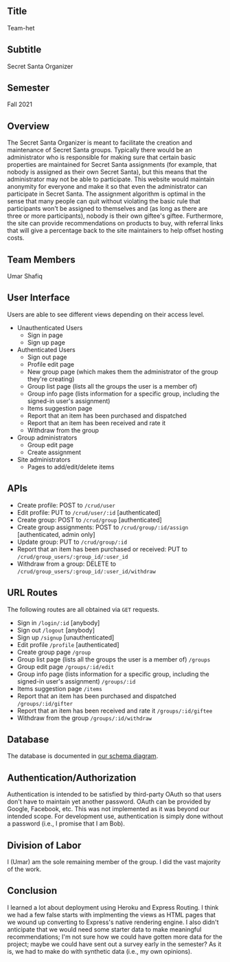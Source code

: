 ## Title
Team-het

## Subtitle
Secret Santa Organizer

## Semester
Fall 2021

## Overview
The Secret Santa Organizer is meant to facilitate the creation and maintenance of Secret Santa groups. Typically there would be an administrator who is responsible for making sure that certain basic properties are maintained for Secret Santa assignments (for example, that nobody is assigned as their own Secret Santa), but this means that the administrator may not be able to participate. This website would maintain anonymity for everyone and make it so that even the administrator can participate in Secret Santa. The assignment algorithm is optimal in the sense that many people can quit without violating the basic rule that participants won't be assigned to themselves and (as long as there are three or more participants), nobody is their own giftee's giftee. Furthermore, the site can provide recommendations on products to buy, with referral links that will give a percentage back to the site maintainers to help offset hosting costs.

## Team Members
Umar Shafiq

## User Interface
Users are able to see different views depending on their access level.

- Unauthenticated Users
  - Sign in page
  - Sign up page
- Authenticated Users
  - Sign out page
  - Profile edit page
  - New group page (which makes them the administrator of the group they're creating)
  - Group list page (lists all the groups the user is a member of)
  - Group info page (lists information for a specific group, including the signed-in user's assignment)
  - Items suggestion page
  - Report that an item has been purchased and dispatched
  - Report that an item has been received and rate it
  - Withdraw from the group
- Group administrators
  - Group edit page
  - Create assignment
- Site administrators
  - Pages to add/edit/delete items

## APIs

- Create profile: POST to `/crud/user`
- Edit profile: PUT to `/crud/user/:id` [authenticated]
- Create group: POST to `/crud/group` [authenticated]
- Create group assignments: POST to `/crud/group/:id/assign` [authenticated, admin only]
- Update group: PUT to `/crud/group/:id`
- Report that an item has been purchased or received: PUT to `/crud/group_users/:group_id/:user_id`
- Withdraw from a group: DELETE to `/crud/group_users/:group_id/:user_id/withdraw`

## URL Routes

The following routes are all obtained via `GET` requests.

- Sign in `/login/:id` [anybody]
- Sign out `/logout` [anybody]
- Sign up `/signup` [unauthenticated]
- Edit profile `/profile` [authenticated]
- Create group page `/group`
- Group list page (lists all the groups the user is a member of) `/groups`
- Group edit page `/groups/:id/edit`
- Group info page (lists information for a specific group, including the signed-in user's assignment) `/groups/:id`
- Items suggestion page `/items`
- Report that an item has been purchased and dispatched `/groups/:id/gifter`
- Report that an item has been received and rate it `/groups/:id/giftee`
- Withdraw from the group `/groups/:id/withdraw`

## Database
The database is documented in [our schema diagram](../database/schema.pdf).

## Authentication/Authorization
Authentication is intended to be satisfied by third-party OAuth so that users don't have to maintain yet another password. OAuth can be provided by Google, Facebook, etc. This was not implemented as it was beyond our intended scope. For development use, authentication is simply done without a password (i.e., I promise that I am Bob).

## Division of Labor
I (Umar) am the sole remaining member of the group. I did the vast majority of the work.

## Conclusion
I learned a lot about deployment using Heroku and Express Routing. I think we had a few false starts with implmenting the views as HTML pages that we wound up converting to Express's native rendering engine. I also didn't anticipate that we would need some starter data to make meaningful recommendations; I'm not sure how we could have gotten more data for the project; maybe we could have sent out a survey early in the semester? As it is, we had to make do with synthetic data (i.e., my own opinions).
